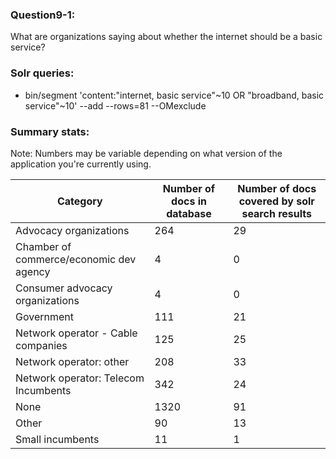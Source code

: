 ### Question9-1:

What are organizations saying about whether the internet should be a basic service?

### Solr queries:

- bin/segment 'content:"internet, basic service"~10 OR "broadband, basic service"~10' --add --rows=81 --OMexclude

### Summary stats:
Note: Numbers may be variable depending on what version of the application you're currently using.

Category| Number of docs in database  | Number of docs covered by solr search results
--- | --- | ---
Advocacy organizations |  264 | 29
Chamber of commerce/economic dev agency |    4 | 0
Consumer advocacy organizations |    4  | 0
Government  | 111 | 21
Network operator - Cable companies | 125 | 25
Network operator: other | 208 | 33
Network operator: Telecom Incumbents | 342 | 24
 None | 1320  |     91
Other | 90 | 13
Small incumbents  | 11  | 1   
